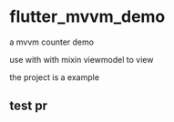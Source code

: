 # flutter_mvvm_demo

a mvvm counter demo

use with with mixin viewmodel to view

the project is a example

## test pr
